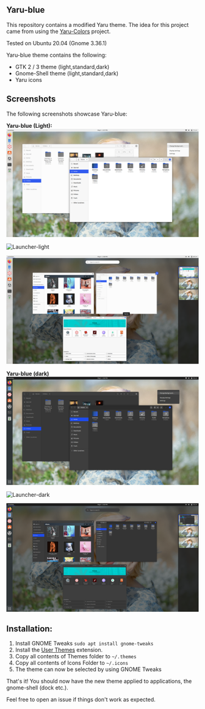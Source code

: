 ## Yaru-blue

This repository contains a modified Yaru theme. The idea for this project came from using the [Yaru-Colors](https://github.com/Jannomag/Yaru-Colors) project.

Tested on Ubuntu 20.04 (Gnome 3.36.1)

Yaru-blue theme contains the following:
- GTK 2 / 3 theme (light,standard,dark)
- Gnome-Shell theme (light,standard,dark)
- Yaru icons

## Screenshots
The following screenshots showcase Yaru-blue:

**Yaru-blue (Light):**
![Desktop-light](Screenshots/Desktop-light.png)

![Launcher-light](Screenshots/Launcher-light.png)

![Overview-light](Screenshots/Overview-light.png)

**Yaru-blue (dark)**
![Desktop-dark](Screenshots/Desktop-dark.png)

![Launcher-dark](Screenshots/Launcher-dark.png)

![Overview-dark](Screenshots/Overview-dark.png)


## Installation:
 1. Install GNOME Tweaks `sudo apt install gnome-tweaks`
 2. Install the [User Themes](https://extensions.gnome.org/extension/19/user-themes/) extension.
 3. Copy all contents of Themes folder to `~/.themes`
 4. Copy all contents of Icons Folder to `~/.icons`
 5. The theme can now be selected by using GNOME Tweaks
 
 That's it! You should now have the new theme applied to applications, the gnome-shell (dock etc.).

Feel free to open an issue if things don't work as expected.
